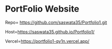 # PortFolio Website

Repo= https://github.com/saswata35/Portfolio1.git

Host=https://saswata35.github.io/Portfolio1/

Vercel=https://portfolio1-qy1n.vercel.app/
